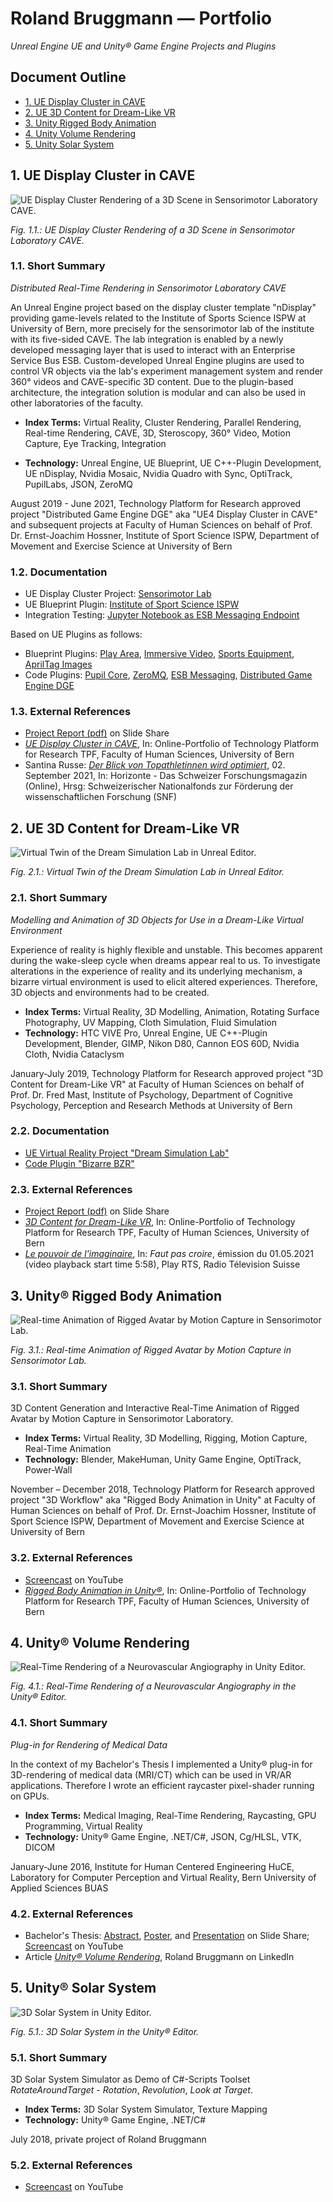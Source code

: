 # Roland Bruggmann — Portfolio

*Unreal Engine UE and Unity® Game Engine Projects and Plugins*

## Document Outline
<!-- Start Document Outline -->

* [1. UE Display Cluster in CAVE](#1-ue-display-cluster-in-cave)
* [2. UE 3D Content for Dream-Like VR](#2-ue-3d-content-for-dream-like-vr)
* [3. Unity Rigged Body Animation](#3-unity-rigged-body-animation)
* [4. Unity Volume Rendering](#4-unity-volume-rendering)
* [5. Unity Solar System](#5-unity-solar-system)

<!-- End Document Outline -->

## 1. UE Display Cluster in CAVE

![UE Display Cluster Rendering of a 3D Scene in Sensorimotor Laboratory CAVE.](TeaserSensorimotorLab-3DRendering-CAVE.jpg "UE Display Cluster Rendering of a 3D Scene in Sensorimotor Laboratory CAVE.")
<p><em>Fig. 1.1.: UE Display Cluster Rendering of a 3D Scene in Sensorimotor Laboratory CAVE.</em></p>

### 1.1. Short Summary

*Distributed Real-Time Rendering in Sensorimotor Laboratory CAVE*

An Unreal Engine project based on the display cluster template "nDisplay" providing game-levels related to the Institute of Sports Science ISPW at University of Bern, more precisely for the sensorimotor lab of the institute with its five-sided CAVE. The lab integration is enabled by a newly developed messaging layer that is used to interact with an Enterprise Service Bus ESB. Custom-developed Unreal Engine plugins are used to control VR objects via the lab's experiment management system and render 360° videos and CAVE-specific 3D content. Due to the plugin-based architecture, the integration solution is modular and can also be used in other laboratories of the faculty.

* **Index Terms:** Virtual Reality, Cluster Rendering, Parallel Rendering, Real-time Rendering, CAVE, 3D, Steroscopy, 360° Video, Motion Capture, Eye Tracking, Integration

* **Technology:** Unreal Engine, UE Blueprint, UE C++-Plugin Development, UE nDisplay, Nvidia Mosaic, Nvidia Quadro with Sync, OptiTrack, PupilLabs, JSON, ZeroMQ

August 2019 - June 2021, Technology Platform for Research approved project "Distributed Game Engine DGE" aka "UE4 Display Cluster in CAVE" and subsequent projects at Faculty of Human Sciences on behalf of Prof. Dr. Ernst-Joachim Hossner, Institute of Sport Science ISPW, Department of Movement and Exercise Science at University of Bern

### 1.2. Documentation

* UE Display Cluster Project: [Sensorimotor Lab](SensorimotorLab)
* UE Blueprint Plugin: [Institute of Sport Science ISPW](ISPW)
* Integration Testing: [Jupyter Notebook as ESB Messaging Endpoint](ISPW/Testing/)

Based on UE Plugins as follows:

* Blueprint Plugins: [Play Area](PlayArea), [Immersive Video](ImmersiveVideo), [Sports Equipment](SportsEquipment), [AprilTag Images](AprilTagImages)
* Code Plugins: [Pupil Core](Pupil), [ZeroMQ](ZeroMQ), [ESB Messaging](ESBMessaging), [Distributed Game Engine DGE](DGE)



### 1.3. External References

* <a href="https://www.slideshare.net/secret/lROZ8b2qfVbkso" target="_blank">Project Report (pdf)</a> on Slide Share
* <a href="https://www.tpf.philhum.unibe.ch/portfolio/ue4DisplayCluster" target="_blank">*UE Display Cluster in CAVE*</a>, In: Online-Portfolio of Technology Platform for Research TPF, Faculty of Human Sciences, University of Bern
* Santina Russe: <a href="https://www.horizonte-magazin.ch/2021/09/02/einblick-in-den-blick-von-topathletinnen/" target="_blank">*Der Blick von Topathletinnen wird optimiert*</a>, 02. September 2021, In: Horizonte - Das Schweizer Forschungsmagazin (Online), Hrsg: Schweizerischer Nationalfonds zur Förderung
der wissenschaftlichen Forschung (SNF)

## 2. UE 3D Content for Dream-Like VR

![Virtual Twin of the Dream Simulation Lab in Unreal Editor.](TeaserDreamSimLab.jpg "Virtual Twin of the Dream Simulation Lab in Unreal Editor.")
<p><em>Fig. 2.1.: Virtual Twin of the Dream Simulation Lab in Unreal Editor.</em></p>

### 2.1. Short Summary

*Modelling and Animation of 3D Objects for Use in a Dream-Like Virtual Environment*

Experience of reality is highly flexible and unstable. This becomes apparent during the wake-sleep cycle when dreams appear real to us. To investigate alterations in the experience of reality and its underlying mechanism, a bizarre virtual environment is used to elicit altered experiences. Therefore, 3D objects and environments had to be created.

* **Index Terms:** Virtual Reality, 3D Modelling, Animation, Rotating Surface Photography, UV Mapping, Cloth Simulation, Fluid Simulation
* **Technology:** HTC VIVE Pro, Unreal Engine, UE C++-Plugin Development, Blender, GIMP, Nikon D80, Cannon EOS 60D, Nvidia Cloth, Nvidia Cataclysm

January-July 2019, Technology Platform for Research approved project "3D Content for Dream-Like VR" at Faculty of Human Sciences on behalf of Prof. Dr. Fred Mast, Institute of Psychology, Department of Cognitive Psychology, Perception and Research Methods at University of Bern

### 2.2. Documentation

* [UE Virtual Reality Project "Dream Simulation Lab"](DreamSimLab)
* [Code Plugin "Bizarre BZR"](BZR)
<!-- * [Content Plugin "Virtual Learning Attendance VIRLA"](VIRLA) -->

### 2.3. External References

* <a href="https://www.slideshare.net/secret/lUQIwIEFTZYEq" target="_blank">Project Report (pdf)</a> on Slide Share
* <a href="https://www.tpf.philhum.unibe.ch/portfolio/dreamLikeVR" target="_blank">*3D Content for Dream-Like VR*</a>, In: Online-Portfolio of Technology Platform for Research TPF, Faculty of Human Sciences, University of Bern
* <a href="https://www.rts.ch/play/tv/redirect/detail/12161998?startTime=358)" target="_blank">*Le pouvoir de l'imaginaire*</a>, In: *Faut pas croire*, émission du 01.05.2021 (video playback start time 5:58), Play RTS, Radio Télevision Suisse

## 3. Unity® Rigged Body Animation

![Real-time Animation of Rigged Avatar by Motion Capture in Sensorimotor Lab.](TeaserRiggedBodyAnimation.jpg "Real-time Animation of Rigged Avatar by Motion Capture in Sensorimotor Lab.")
<p><em>Fig. 3.1.: Real-time Animation of Rigged Avatar by Motion Capture in Sensorimotor Lab.</em></p>

### 3.1. Short Summary

3D Content Generation and Interactive Real-Time Animation of Rigged Avatar by Motion Capture in Sensorimotor Laboratory.

* **Index Terms:** Virtual Reality, 3D Modelling, Rigging, Motion Capture, Real-Time Animation
* **Technology:** Blender, MakeHuman, Unity Game Engine, OptiTrack, Power-Wall

November – December 2018, Technology Platform for Research approved project "3D Workflow" aka "Rigged Body Animation in Unity" at Faculty of Human Sciences on behalf of Prof. Dr. Ernst-Joachim Hossner, Institute of Sport Science ISPW, Department of Movement and Exercise Science at University of Bern

### 3.2. External References

* <a href="https://youtu.be/FbmcLNf7JQM" target="_blank">Screencast</a> on YouTube
* <a href="https://www.tpf.philhum.unibe.ch/portfolio/RiggedBodyAnimation" target="_blank">*Rigged Body Animation in Unity®*</a>, In: Online-Portfolio of Technology Platform for Research TPF, Faculty of Human Sciences, University of Bern

## 4. Unity® Volume Rendering

![Real-Time Rendering of a Neurovascular Angiography in Unity Editor.](TeaserVolumeRendering.jpg "Real-Time Rendering of a Neurovascular Angiography in Unity Editor.")
<p><em>Fig. 4.1.: Real-Time Rendering of a Neurovascular Angiography in the Unity® Editor.</em></p>

### 4.1. Short Summary

*Plug-in for Rendering of Medical Data*

In the context of my Bachelor's Thesis I implemented a Unity® plug-in for 3D-rendering of medical data (MRI/CT) which can be used in VR/AR applications. Therefore I wrote an efficient raycaster pixel-shader running on GPUs.

* **Index Terms:** Medical Imaging, Real-Time Rendering, Raycasting, GPU Programming, Virtual Reality
* **Technology:** Unity® Game Engine, .NET/C#, JSON, Cg/HLSL, VTK, DICOM

January-June 2016, Institute for Human Centered Engineering HuCE, Laboratory for Computer Perception and Virtual Reality, Bern University of Applied Sciences BUAS

### 4.2. External References

* Bachelor's Thesis: <a href="https://www.slideshare.net/RolandBruggmann/unity-volume-rendering-abstract" target="_blank">Abstract</a>, <a href="https://www.slideshare.net/RolandBruggmann/unity-volume-rendering-poster" target="_blank">Poster</a>, and <a href="https://www.slideshare.net/RolandBruggmann/unity-volume-rendering" target="_blank">Presentation</a> on Slide Share; <a href="https://www.youtube.com/watch?v=-dfjpM1qk3I" target="_blank">Screencast</a> on YouTube
* Article <a href="https://www.linkedin.com/pulse/unity-volume-rendering-roland-bruggmann/" target="_blank">*Unity® Volume Rendering*</a>, Roland Bruggmann on LinkedIn

## 5. Unity® Solar System

![3D Solar System in Unity Editor.](TeaserSolarSystem.jpg "3D Solar System in Unity Editor.")
<p><em>Fig. 5.1.: 3D Solar System in the Unity® Editor.</em></p>

### 5.1. Short Summary

3D Solar System Simulator as Demo of C#-Scripts Toolset *RotateAroundTarget* - *Rotation*, *Revolution*, *Look at Target*.

* **Index Terms:** 3D Solar System Simulator, Texture Mapping
* **Technology:** Unity® Game Engine, .NET/C#

July 2018, private project of Roland Bruggmann

### 5.2. External References

* <a href="https://youtu.be/KysSDO5oVDU" target="_blank">Screencast</a> on YouTube
